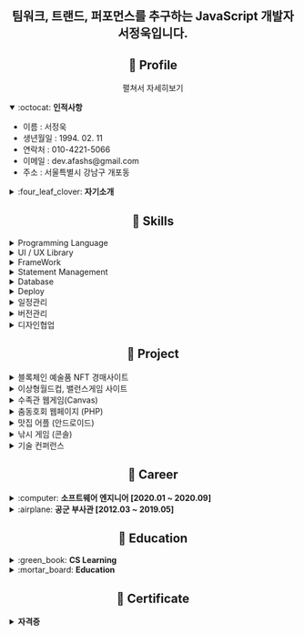 <div align=center>

## 팀워크, 트랜드, 퍼포먼스를 추구하는 JavaScript 개발자 서정욱입니다.
## :paperclip: Profile
펼쳐서 자세히보기

</div>
<details open>
  <summary>:octocat: <b>인적사항</b></summary>
  <ul>
    <li>이름 : 서정욱</li>
    <li>생년월일 : 1994. 02. 11 </li>
    <li>연락처 : 010-4221-5066 </li>
    <li>이메일 : dev.afashs@gmail.com </li>
    <li>주소 : 서울특별시 강남구 개포동 </li>
  </ul>
</details>
<details>
  <summary>:four_leaf_clover: <b>자기소개</b></summary>
  <ul>
    <code>팀워크</code>
    <li>문서화, 대화의 중요성, 사소한 갑론을박에 목메이지 않습니다.</li>
    <li>소통과 협업에 많은 시간을 투자할수록 모두가 만족할 만한 결과가 나옵니다.</li>
  </ul>
  <ul>
    <code>트랜드</code>
    <li>남들이 그렇다 하더라 라는 말보다 직접 써보는 것을 좋아합니다. </li>
    <li>새로운 기술에 겁없이 뛰어들고 고통받지만 이 과정 때문에 코딩을 좋아합니다</li>
  </ul>
  <ul>
    <code>퍼포먼스</code>
    <li>트랜드를 좋아하는 반면, 기능의 핵심적인 본질에 집중합니다.</li>
    <li>황금 계산기, 황금 변기도 본질은 계산기, 변기 입니다.</li>
  </ul>
</details>


<div align=center>

## :rocket: Skills

</div>

<details>
  <summary>Programming Language</summary>
  <ul>
    <li>JavaScript, PHP</li>
  </ul>

</details>
<details>
  <summary>UI / UX Library</summary>
  <ul>
    <li>React, Bootstrap, SCSS</li>
  </ul>
</details>
<details>
  <summary>FrameWork</summary>
  <ul>
    <li>CodeIgnitor, GnuBoard</li>
  </ul>
</details>
<details>
  <summary>Statement Management</summary>
  <ul>
    <li>Jquery, Redux</li>
  </ul>
</details>

<details>
  <summary>Database</summary>
  <ul> 
    <li>Oracle, mariaDB</li>
  </ul>
</details>

<details>
  <summary>Deploy</summary>
  <ul>
    <li>AWS(EC2, RDS, S3, ELB, CloudFront, Route53, SSL)</li>
  </ul>
</details>
<details>
  <summary>일정관리</summary>
  <ul>
    <li>Trello, GitHub Project</li>
  </ul>
</details>
<details>
  <summary>버전관리</summary>
  <ul>
    <li>Git, SVN</li>
  </ul>
</details>
<details>
  <summary>디자인협업</summary>
  <ul>
    <li>Figma</li>
  </ul>
</details>

<div align=center>

## :mag_right: Project

</div>

<details>
  <summary>블록체인 예술품 NFT 경매사이트</summary>
  <ul>
    <li>경매 및 NFT거래 FOMO사이트를 시뮬레이션 한 사이트 입니다.</li>
    <li>인원: 4명</li>  
    <li>포지션: 백엔드 / 팀장</li>  
    <li>플랫폼 : Web</li>
    <li>사용언어 : JavaScript</li>
    <li>[프로젝트 소개](https://github.com/codestates/exitGiftShop-client)</li>
    <li>[영상설명](https://youtu.be/uBEj5ZkDewI)</li>
    <li>[서비스 링크](https://www.exitgift.shop)</li>
    
![2021-04-28 09 54 40](https://user-images.githubusercontent.com/56165665/116330128-d19e9300-a807-11eb-9ece-229c7bf7e948.png)

  </ul>
</details>
<details>
  <summary>이상형월드컵, 밸런스게임 사이트</summary>
  <ul>
    <li>Tinder게임을 접목한 반응형 웹게임 사이트입니다</li>
    <li>인원 : 4명</li>
    <li>포지션 : 프론트엔드 / 팀장</li>
    <li>플랫폼 : Web</li>
    <li>사용언어 : JavaScript</li>
    <li>[프로젝트 소개](https://github.com/codestates/exitGiftShop-client)</li>
    <li>[영상설명](https://youtu.be/9JElFQuS2cE)</li>
    <li>[서비스 링크](https://urtest.shop)</li>
    
![1](https://user-images.githubusercontent.com/56165665/116329896-41f8e480-a807-11eb-8aaa-eb641da4f4c8.gif)
    
  </ul>
</details>
<details>
  <summary>수족관 웹게임(Canvas)</summary>
  <ul>
    <li>Canvas 및 Class 를 이용한 OOP기반 자바스크립트 웹게임입니다.</li>
    <li>인원 : 개인</li>
    <li>포지션 : 풀스택</li>
    <li>플랫폼 : Web</li>    
    <li>사용언어 : JavaScript</li>
    <li>[프로젝트 소개](https://youtu.be/KDBOjpRjKec)</li>
    
![스크린샷, 2021-01-18 16-30-53](https://user-images.githubusercontent.com/56165665/116330304-2fcb7600-a808-11eb-971d-bc6505483bd0.png)


  </ul>
</details>
<details>
  <summary>춤동호회 웹페이지 (PHP)</summary>
  <ul>
    <li>춤동호회 연습실 일정관리와 회원커뮤니티를 위한 웹페이지입니다.</li>
    <li>인원 : 개인</li>
    <li>포지션 : 풀스택</li>
    <li>플랫폼 : Web</li>
    <li>사용언어 : PHP</li>
    <li>[프로젝트 소개](https://cafe.naver.com/teamnovaopen/1073)</li>
  </ul>
</details>
<details>
  <summary>맛집 어플 (안드로이드)</summary>
  <ul>
    <li>해시태그 기능을 도입한 맛집찾기 어플입니다.</li>
    <li>인원 : 개인</li>
    <li>포지션 : 풀스택</li>
    <li>플랫폼 : Mobile(Android)</li>
    <li>사용언어 : Java</li>
    <li>서버 및 푸시알람 : Firebase / FireStorage</li>
    <li>데이터set : 음식점, 업소정보 공공데이터 api</li>
    <li>[프로젝트 소개](https://cafe.naver.com/teamnovaopen/950)</li>
  </ul>
</details>
<details>
  <summary>낚시 게임 (콘솔)</summary>
  <ul>
    <li>인원 : 개인</li>
    <li>포지션 : 풀스택</li>
    <li>콘솔 텍스트 게임 RPG 입니다. 상속,멀티쓰레드 환경을 제어하는 것을 훈련하기 위해 구현하였습니다.</li>
    <li>플랫폼 : Console</li>
    <li>사용언어 : Java</li>
    <li>[프로젝트 소개](https://cafe.naver.com/teamnovaopen/838)</li>
  </ul>
</details>

<details>
  <summary>기술 컨퍼런스</summary>
  <ul>
    <li>인원 : 개인</li>
    <li>포지션 : 프론트엔드</li>
    <li>상태관리에 대한 발표입니다. 저의 개발프로세스 및 용어선택 등을 확인하실 수 있습니다.</li>
    <li>[Redux 없어도 상태관리 되던데?](https://youtu.be/vqvH-wjDaB0)</li>
  </ul>
</details>



<div align=center>

## :dolphin: Career

</div>


<details>
  <summary>:computer: <b>소프트웨어 엔지니어 [2020.01 ~ 2020.09]</b></summary>
  <ul>
    <code>(주)에이에스티</code> [2020.01 ~ 2020.06]
    <li>사내 PMS개발</li>
    <li>2020.02~2020.06(5개월)</li>
    <li>사용언어 : PHP</li>
    <li>플랫폼 : CodeIgnitor</li>
    <li>요약 : 외부업체 PMS비용 감소를 목적으로 사내 솔루션 개발에 참여하였습니다</li>
    <li>포지션: 게스트사이트, 게시판, 일정관리 및 이슈관리 툴 풀스택 개발</li>
  </ul>
  <ul>
    <code>외주</code> [2020.06 ~ 2020.09]
    <li>PHP 그누보드 사이트 코드수정 및 웹툰사이트, 구인구직사이트 개발</li>
  </ul>
  
</details>
<details>
  <summary>:airplane: <b>공군 부사관 [2012.03 ~ 2019.05]</b></summary>
  <ul>
    <code>대구</code> [2012.03 ~ 2014.11]
    <li>제 11 전투비행단 소속 공중감시 및 항공무기통제담당</li>
    <li>linux 방공관제 체계를 사용한 공군 요격관제 업무</li>
  </ul>
  <ul>
    <code>안양</code> [2014.12 ~ 2018.01]
    <li>수리산 통합사격통제레이더 담당</li>
    <li>UAV 드론에 대한 대공방어 및 방위환산시스템 개발 참여</li>
  </ul>
  <ul>
    <code>오산</code> [2018.01 ~ 2019.04]
    <li>미군 합동 방공관제 전술통제담당</li>
    <li>전술통제관 지휘보조 및 미식별기 요격작전 지휘보조</li>
  </ul>
</details>

<div align=center>

## :closed_book: Education

</div>

<details>
  <summary>:green_book: <b>CS Learning</b></summary>
  <ul>
    <li><a href="https://www.codestates.com/">코드스테이츠 소프트웨어 엔지니어링 과정 26기 수료 </a> [ 2020.09 ~ 2021.05 ] </li>
    <li><a href="https://namu.wiki/w/%EA%B3%B5%EA%B5%B0%ED%95%AD%EA%B3%B5%EA%B3%BC%ED%95%99%EA%B3%A0%EB%93%B1%ED%95%99%EA%B5%90">팀노바 5기 응용 1단계 중도포기 </a> [ 2019.05 ~ 2019.12 ]</li>
  </ul>
</details>

<details>
  <summary>:mortar_board: <b>Education</b></summary>
  <ul>
        <li><a href="https://www.hycu.ac.kr/user/maSnEx/goMain/30058/index.do">한양사이버대학교 응용소프트웨어공학과 </a> [ 2021 ~ 휴학 ] </li>
    <li><a href="https://namu.wiki/w/%EA%B3%B5%EA%B5%B0%ED%95%AD%EA%B3%B5%EA%B3%BC%ED%95%99%EA%B3%A0%EB%93%B1%ED%95%99%EA%B5%90">공군항공과학고등학교 41기 졸업 </a> [ 2009 ~ 2012 ]</li>

  </ul>
</details>



<div align=center>

## :triangular_ruler: Certificate

</div>

<details>
  <summary><b>자격증</b></summary>
  <ul>
    <li>정보기기 운용 기능사 [ 2010. 05 ]</li>
    <li>운전면허 2종 자동 [ 2012. 04 ] </li>
  </ul>
</details>
